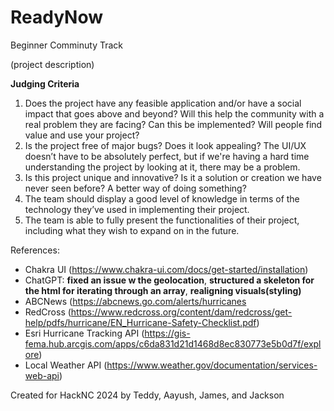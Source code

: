 # ReadyNow

Beginner Comminuty Track

(project description)

**Judging Criteria**
1. Does the project have any feasible application and/or have a social impact that goes above and beyond? Will this help the community with a real problem they are facing? Can this be implemented? Will people find value and use your project?
2. Is the project free of major bugs? Does it look appealing? The UI/UX doesn’t have to be absolutely perfect, but if we're having a hard time understanding the project by looking at it, there may be a problem.
3. Is this project unique and innovative? Is it a solution or creation we have never seen before? A better way of doing something?
4. The team should display a good level of knowledge in terms of the technology they’ve used in implementing their project.
5. The team is able to fully present the functionalities of their project, including what they wish to expand on in the future.

References:
- Chakra UI (https://www.chakra-ui.com/docs/get-started/installation)
- ChatGPT: **fixed an issue w the geolocation**, **structured a skeleton for the html for iterating through an array**, **realigning visuals(styling)**
- ABCNews (https://abcnews.go.com/alerts/hurricanes
- RedCross (https://www.redcross.org/content/dam/redcross/get-help/pdfs/hurricane/EN_Hurricane-Safety-Checklist.pdf)
- Esri Hurricane Tracking API (https://gis-fema.hub.arcgis.com/apps/c6da831d21d1468d8ec830773e5b0d7f/explore)
- Local Weather API (https://www.weather.gov/documentation/services-web-api)


Created for HackNC 2024 by Teddy, Aayush, James, and Jackson
